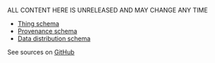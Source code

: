 ALL CONTENT HERE IS UNRELEASED AND MAY CHANGE ANY TIME

- [Thing schema](s/thing/unreleased/index.md)
- [Provenance schema](s/prov/unreleased/index.md)
- [Data distribution schema](s/distribution/unreleased/index.md)


See sources on [GitHub](https://github.com/psychoinformatics-de/datalad-concepts)
